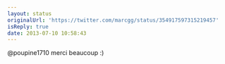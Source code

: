 ```yaml
---
layout: status
originalUrl: 'https://twitter.com/marcgg/status/354917597315219457'
isReply: true
date: 2013-07-10 10:58:43
---
```


@poupine1710 merci beaucoup :)
